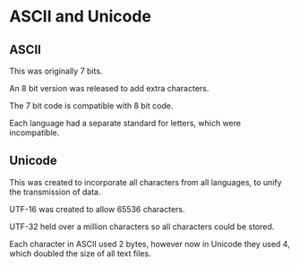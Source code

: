 # ASCII and Unicode

## ASCII

This was originally 7 bits.

An 8 bit version was released to add extra characters.

The 7 bit code is compatible with 8 bit code.

Each language had a separate standard for letters, which were incompatible.

## Unicode

This was created to incorporate all characters from all languages, to unify the transmission of data.

UTF-16 was created to allow 65536 characters.

UTF-32 held over a million characters so all characters could be stored.

Each character in ASCII used 2 bytes, however now in Unicode they used 4, which doubled the size
of all text files.